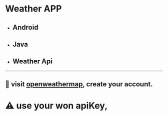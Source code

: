 # Weather APP
- ## Android 
- ## Java 
- ## Weather Api 
---
## 🔔 visit [openweathermap](https://api.openweathermap.org), create your account.
# ⚠ use your won apiKey, 